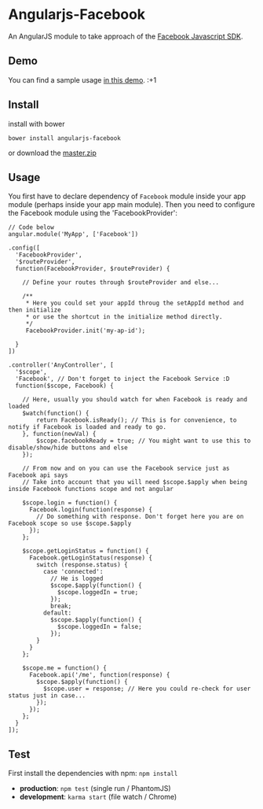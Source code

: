 Angularjs-Facebook
==================

An AngularJS module to take approach of the [Facebook Javascript SDK](https://developers.facebook.com/docs/reference/javascript/).

Demo
----
You can find a sample usage [in this demo](http://plnkr.co/edit/dDAmvdCibv46ULfgKCd3?p=preview). :+1

Install
-----

install with bower

    bower install angularjs-facebook

or download the [master.zip](https://github.com/Ciul/Angularjs-Facebook/archive/master.zip)

Usage
---

You first have to declare dependency of ```Facebook``` module inside your app module (perhaps inside your app main module).
Then you need to configure the Facebook module using the 'FacebookProvider':
  
    // Code below
    angular.module('MyApp', ['Facebook'])
    
    .config([
      'FacebookProvider',
      '$routeProvider',
      function(FacebookProvider, $routeProvider) {
        
        // Define your routes through $routeProvider and else...
        
        /**
         * Here you could set your appId throug the setAppId method and then initialize
         * or use the shortcut in the initialize method directly.
         */
         FacebookProvider.init('my-ap-id');
        
      }
    ])
    
    .controller('AnyController', [
      '$scope',
      'Facebook', // Don't forget to inject the Facebook Service :D
      function($scope, Facebook) {
        
        // Here, usually you should watch for when Facebook is ready and loaded
        $watch(function() {
            return Facebook.isReady(); // This is for convenience, to notify if Facebook is loaded and ready to go.
        }, function(newVal) {
            $scope.facebookReady = true; // You might want to use this to disable/show/hide buttons and else
        });
        
        // From now and on you can use the Facebook service just as Facebook api says
        // Take into account that you will need $scope.$apply when being inside Facebook functions scope and not angular
        
        $scope.login = function() {
          Facebook.login(function(response) {
            // Do something with response. Don't forget here you are on Facebook scope so use $scope.$apply
          });
        };
        
        $scope.getLoginStatus = function() {
          Facebook.getLoginStatus(response) {
            switch (response.status) {
              case 'connected':
                // He is logged
                $scope.$apply(function() {
                  $scope.loggedIn = true;
                });
                break;
              default:
                $scope.$apply(function() {
                  $scope.loggedIn = false;
                });
            }
          }
        };
        
        $scope.me = function() {
          Facebook.api('/me', function(response) {
            $scope.$apply(function() {
              $scope.user = response; // Here you could re-check for user status just in case...
            });
          });
        };
      }
    ]);
    
## Test

First install the dependencies with npm: `npm install`

- **production**: `npm test` (single run / PhantomJS)
- **development**: `karma start` (file watch / Chrome)
